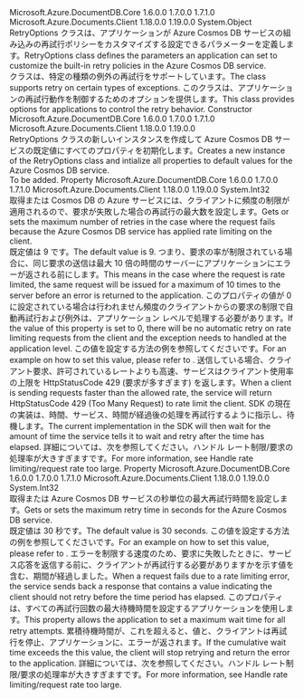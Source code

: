 <Type Name="RetryOptions" FullName="Microsoft.Azure.Documents.Client.RetryOptions">
  <TypeSignature Language="C#" Value="public class RetryOptions" />
  <TypeSignature Language="ILAsm" Value=".class public auto ansi beforefieldinit RetryOptions extends System.Object" />
  <TypeSignature Language="DocId" Value="T:Microsoft.Azure.Documents.Client.RetryOptions" />
  <TypeSignature Language="VB.NET" Value="Public Class RetryOptions" />
  <TypeSignature Language="F#" Value="type RetryOptions = class" />
  <AssemblyInfo>
    <AssemblyName>Microsoft.Azure.DocumentDB.Core</AssemblyName>
    <AssemblyVersion>1.6.0.0</AssemblyVersion>
    <AssemblyVersion>1.7.0.0</AssemblyVersion>
    <AssemblyVersion>1.7.1.0</AssemblyVersion>
  </AssemblyInfo>
  <AssemblyInfo>
    <AssemblyName>Microsoft.Azure.Documents.Client</AssemblyName>
    <AssemblyVersion>1.18.0.0</AssemblyVersion>
    <AssemblyVersion>1.19.0.0</AssemblyVersion>
  </AssemblyInfo>
  <Base>
    <BaseTypeName>System.Object</BaseTypeName>
  </Base>
  <Interfaces />
  <Docs>
    <summary>
            <span data-ttu-id="8b9de-101">RetryOptions クラスは、アプリケーションが Azure Cosmos DB サービスの組み込みの再試行ポリシーをカスタマイズする設定できるパラメーターを定義します。</span><span class="sxs-lookup"><span data-stu-id="8b9de-101">RetryOptions class defines the parameters an application can set to customize the built-in retry policies in the Azure Cosmos DB service.</span></span>
            </summary>
    <remarks>
            <span data-ttu-id="8b9de-102"><see cref="T:Microsoft.Azure.Documents.Client.DocumentClient" />クラスは、特定の種類の例外の再試行をサポートしています。</span><span class="sxs-lookup"><span data-stu-id="8b9de-102">The <see cref="T:Microsoft.Azure.Documents.Client.DocumentClient" /> class supports retry on certain types of exceptions.</span></span> <span data-ttu-id="8b9de-103">このクラスは、アプリケーションの再試行動作を制御するためのオプションを提供します。</span><span class="sxs-lookup"><span data-stu-id="8b9de-103">This class provides options for applications to control the retry behavior.</span></span>
            </remarks>
  </Docs>
  <Members>
    <Member MemberName=".ctor">
      <MemberSignature Language="C#" Value="public RetryOptions ();" />
      <MemberSignature Language="ILAsm" Value=".method public hidebysig specialname rtspecialname instance void .ctor() cil managed" />
      <MemberSignature Language="DocId" Value="M:Microsoft.Azure.Documents.Client.RetryOptions.#ctor" />
      <MemberSignature Language="VB.NET" Value="Public Sub New ()" />
      <MemberType>Constructor</MemberType>
      <AssemblyInfo>
        <AssemblyName>Microsoft.Azure.DocumentDB.Core</AssemblyName>
        <AssemblyVersion>1.6.0.0</AssemblyVersion>
        <AssemblyVersion>1.7.0.0</AssemblyVersion>
        <AssemblyVersion>1.7.1.0</AssemblyVersion>
      </AssemblyInfo>
      <AssemblyInfo>
        <AssemblyName>Microsoft.Azure.Documents.Client</AssemblyName>
        <AssemblyVersion>1.18.0.0</AssemblyVersion>
        <AssemblyVersion>1.19.0.0</AssemblyVersion>
      </AssemblyInfo>
      <Parameters />
      <Docs>
        <summary>
            <span data-ttu-id="8b9de-104">RetryOptions クラスの新しいインスタンスを作成して Azure Cosmos DB サービスの既定値にすべてのプロパティを初期化します。</span><span class="sxs-lookup"><span data-stu-id="8b9de-104">Creates a new instance of the RetryOptions class and intialize all properties to default values for the Azure Cosmos DB service.</span></span>
            </summary>
        <remarks>To be added.</remarks>
      </Docs>
    </Member>
    <Member MemberName="MaxRetryAttemptsOnThrottledRequests">
      <MemberSignature Language="C#" Value="public int MaxRetryAttemptsOnThrottledRequests { get; set; }" />
      <MemberSignature Language="ILAsm" Value=".property instance int32 MaxRetryAttemptsOnThrottledRequests" />
      <MemberSignature Language="DocId" Value="P:Microsoft.Azure.Documents.Client.RetryOptions.MaxRetryAttemptsOnThrottledRequests" />
      <MemberSignature Language="VB.NET" Value="Public Property MaxRetryAttemptsOnThrottledRequests As Integer" />
      <MemberSignature Language="F#" Value="member this.MaxRetryAttemptsOnThrottledRequests : int with get, set" Usage="Microsoft.Azure.Documents.Client.RetryOptions.MaxRetryAttemptsOnThrottledRequests" />
      <MemberType>Property</MemberType>
      <AssemblyInfo>
        <AssemblyName>Microsoft.Azure.DocumentDB.Core</AssemblyName>
        <AssemblyVersion>1.6.0.0</AssemblyVersion>
        <AssemblyVersion>1.7.0.0</AssemblyVersion>
        <AssemblyVersion>1.7.1.0</AssemblyVersion>
      </AssemblyInfo>
      <AssemblyInfo>
        <AssemblyName>Microsoft.Azure.Documents.Client</AssemblyName>
        <AssemblyVersion>1.18.0.0</AssemblyVersion>
        <AssemblyVersion>1.19.0.0</AssemblyVersion>
      </AssemblyInfo>
      <ReturnValue>
        <ReturnType>System.Int32</ReturnType>
      </ReturnValue>
      <Docs>
        <summary>
            <span data-ttu-id="8b9de-105">取得または Cosmos DB の Azure サービスには、クライアントに頻度の制限が適用されるので、要求が失敗した場合の再試行の最大数を設定します。</span><span class="sxs-lookup"><span data-stu-id="8b9de-105">Gets or sets the maximum number of retries in the case where the request fails because the Azure Cosmos DB service has applied rate limiting on the client.</span></span>
            </summary>
        <value>
            <span data-ttu-id="8b9de-106">既定値は 9 です。</span><span class="sxs-lookup"><span data-stu-id="8b9de-106">The default value is 9.</span></span> <span data-ttu-id="8b9de-107">つまり、要求の率が制限されている場合に、同じ要求の送信は最大 10 倍の時間のサーバーにアプリケーションにエラーが返される前にします。</span><span class="sxs-lookup"><span data-stu-id="8b9de-107">This means in the case where the request is rate limited, the same request will be issued for a maximum of 10 times to the server before an error is returned to the application.</span></span> <span data-ttu-id="8b9de-108">このプロパティの値が 0 に設定されている場合は行われません頻度のクライアントからの要求の制限で自動再試行および例外は、アプリケーション レベルで処理する必要があります。</span><span class="sxs-lookup"><span data-stu-id="8b9de-108">If the value of this property is set to 0, there will be no automatic retry on rate limiting requests from the client and the exception needs to handled at the application level.</span></span> <span data-ttu-id="8b9de-109">この値を設定する方法の例を参照してください<see cref="P:Microsoft.Azure.Documents.Client.ConnectionPolicy.RetryOptions" />です。</span><span class="sxs-lookup"><span data-stu-id="8b9de-109">For an example on how to set this value, please refer to <see cref="P:Microsoft.Azure.Documents.Client.ConnectionPolicy.RetryOptions" />.</span></span>
            </value>
        <remarks>
          <para>
            <span data-ttu-id="8b9de-110">送信している場合、クライアント要求、許可されているレートよりも高速、サービスはクライアント使用率の上限を HttpStatusCode 429 (要求が多すぎます) を返します。</span><span class="sxs-lookup"><span data-stu-id="8b9de-110">When a client is sending requests faster than the allowed rate, the service will return HttpStatusCode 429 (Too Many Request) to rate limit the client.</span></span> <span data-ttu-id="8b9de-111">SDK の現在の実装は、時間、サービス、時間が経過後の処理を再試行するように指示し、待機します。</span><span class="sxs-lookup"><span data-stu-id="8b9de-111">The current implementation in the SDK will then wait for the amount of time the service tells it to wait and retry after the time has elapsed.</span></span>  
            </para>
          <para>
            <span data-ttu-id="8b9de-112">詳細については、次を参照してください。<see href="https://docs.microsoft.com/en-us/azure/documentdb/documentdb-performance-tips#429">ハンドル レート制限/要求の処理率が大きすぎます</see>です。</span><span class="sxs-lookup"><span data-stu-id="8b9de-112">For more information, see <see href="https://docs.microsoft.com/en-us/azure/documentdb/documentdb-performance-tips#429">Handle rate limiting/request rate too large</see>.</span></span>
            </para>
        </remarks>
      </Docs>
    </Member>
    <Member MemberName="MaxRetryWaitTimeInSeconds">
      <MemberSignature Language="C#" Value="public int MaxRetryWaitTimeInSeconds { get; set; }" />
      <MemberSignature Language="ILAsm" Value=".property instance int32 MaxRetryWaitTimeInSeconds" />
      <MemberSignature Language="DocId" Value="P:Microsoft.Azure.Documents.Client.RetryOptions.MaxRetryWaitTimeInSeconds" />
      <MemberSignature Language="VB.NET" Value="Public Property MaxRetryWaitTimeInSeconds As Integer" />
      <MemberSignature Language="F#" Value="member this.MaxRetryWaitTimeInSeconds : int with get, set" Usage="Microsoft.Azure.Documents.Client.RetryOptions.MaxRetryWaitTimeInSeconds" />
      <MemberType>Property</MemberType>
      <AssemblyInfo>
        <AssemblyName>Microsoft.Azure.DocumentDB.Core</AssemblyName>
        <AssemblyVersion>1.6.0.0</AssemblyVersion>
        <AssemblyVersion>1.7.0.0</AssemblyVersion>
        <AssemblyVersion>1.7.1.0</AssemblyVersion>
      </AssemblyInfo>
      <AssemblyInfo>
        <AssemblyName>Microsoft.Azure.Documents.Client</AssemblyName>
        <AssemblyVersion>1.18.0.0</AssemblyVersion>
        <AssemblyVersion>1.19.0.0</AssemblyVersion>
      </AssemblyInfo>
      <ReturnValue>
        <ReturnType>System.Int32</ReturnType>
      </ReturnValue>
      <Docs>
        <summary>
            <span data-ttu-id="8b9de-113">取得または Azure Cosmos DB サービスの秒単位の最大再試行時間を設定します。</span><span class="sxs-lookup"><span data-stu-id="8b9de-113">Gets or sets the maximum retry time in seconds for the Azure Cosmos DB service.</span></span>
            </summary>
        <value>
            <span data-ttu-id="8b9de-114">既定値は 30 秒です。</span><span class="sxs-lookup"><span data-stu-id="8b9de-114">The default value is 30 seconds.</span></span> <span data-ttu-id="8b9de-115">この値を設定する方法の例を参照してください<see cref="P:Microsoft.Azure.Documents.Client.ConnectionPolicy.RetryOptions" />です。</span><span class="sxs-lookup"><span data-stu-id="8b9de-115">For an example on how to set this value, please refer to <see cref="P:Microsoft.Azure.Documents.Client.ConnectionPolicy.RetryOptions" />.</span></span>
            </value>
        <remarks>
          <para>
            <span data-ttu-id="8b9de-116">エラーを制限する速度のため、要求に失敗したときに、サービス応答を返信する前に、クライアントが再試行する必要がありますかを示す値を含む、<see cref="P:Microsoft.Azure.Documents.DocumentClientException.RetryAfter" />期間が経過しました。</span><span class="sxs-lookup"><span data-stu-id="8b9de-116">When a request fails due to a rate limiting error, the service sends back a response that contains a value indicating the client should not retry before the <see cref="P:Microsoft.Azure.Documents.DocumentClientException.RetryAfter" /> time period has elapsed.</span></span> <span data-ttu-id="8b9de-117">このプロパティは、すべての再試行回数の最大待機時間を設定するアプリケーションを使用します。</span><span class="sxs-lookup"><span data-stu-id="8b9de-117">This property allows the application to set a maximum wait time for all retry attempts.</span></span>
            <span data-ttu-id="8b9de-118">累積待機時間が、これを超えると、値と、クライアントは再試行を停止、アプリケーションに、エラーが返されます。</span><span class="sxs-lookup"><span data-stu-id="8b9de-118">If the cumulative wait time exceeds the this value, the client will stop retrying and return the error to the application.</span></span>
            </para>
          <para>
            <span data-ttu-id="8b9de-119">詳細については、次を参照してください。<see href="https://docs.microsoft.com/en-us/azure/documentdb/documentdb-performance-tips#429">ハンドル レート制限/要求の処理率が大きすぎます</see>です。</span><span class="sxs-lookup"><span data-stu-id="8b9de-119">For more information, see <see href="https://docs.microsoft.com/en-us/azure/documentdb/documentdb-performance-tips#429">Handle rate limiting/request rate too large</see>.</span></span>
            </para>
        </remarks>
      </Docs>
    </Member>
  </Members>
</Type>